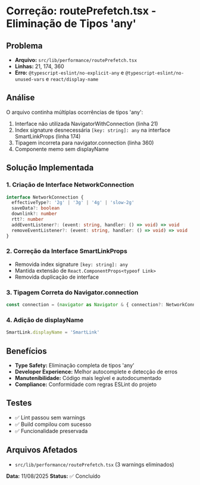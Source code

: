 # Correção: routePrefetch.tsx - Eliminação de Tipos 'any'

## Problema
- **Arquivo:** `src/lib/performance/routePrefetch.tsx`
- **Linhas:** 21, 174, 360
- **Erro:** `@typescript-eslint/no-explicit-any` e `@typescript-eslint/no-unused-vars` e `react/display-name`

## Análise
O arquivo continha múltiplas ocorrências de tipos 'any':
1. Interface não utilizada NavigatorWithConnection (linha 21)
2. Index signature desnecessária `[key: string]: any` na interface SmartLinkProps (linha 174)
3. Tipagem incorreta para navigator.connection (linha 360)
4. Componente memo sem displayName

## Solução Implementada

### 1. Criação de Interface NetworkConnection
```typescript
interface NetworkConnection {
  effectiveType?: '2g' | '3g' | '4g' | 'slow-2g'
  saveData?: boolean
  downlink?: number
  rtt?: number
  addEventListener?: (event: string, handler: () => void) => void
  removeEventListener?: (event: string, handler: () => void) => void
}
```

### 2. Correção da Interface SmartLinkProps
- Removida index signature `[key: string]: any`
- Mantida extensão de `React.ComponentProps<typeof Link>`
- Removida duplicação de interface

### 3. Tipagem Correta do Navigator.connection
```typescript
const connection = (navigator as Navigator & { connection?: NetworkConnection }).connection
```

### 4. Adição de displayName
```typescript
SmartLink.displayName = 'SmartLink'
```

## Benefícios
- **Type Safety:** Eliminação completa de tipos 'any'
- **Developer Experience:** Melhor autocomplete e detecção de erros
- **Manutenibilidade:** Código mais legível e autodocumentado
- **Compliance:** Conformidade com regras ESLint do projeto

## Testes
- ✅ Lint passou sem warnings
- ✅ Build compilou com sucesso
- ✅ Funcionalidade preservada

## Arquivos Afetados
- `src/lib/performance/routePrefetch.tsx` (3 warnings eliminados)

**Data:** 11/08/2025
**Status:** ✅ Concluído
